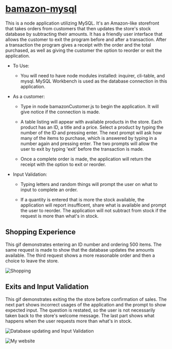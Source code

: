 # [bamazon-mysql](https://alejosjen.github.io/bamazon-mysql/)

This is a node application utilizing MySQL. It's an Amazon-like storefront that takes orders from customers that then updates the store's stock database by subtracting their amounts. It has a friendly user interface that allows the customer to exit the program before and after a transaction. After a transaction the program gives a receipt with the order and the total purchased, as well as giving the customer the option to reorder or exit the application.

* To Use:
  - You will need to have node modules installed: inquirer, cli-table, and mysql. MySQL Workbench is used as the database connection in this application.

* As a customer:
  - Type in node bamazonCustomer.js to begin the application. It will give notice if the connection is made.

  - A table listing will appear with available products in the store. Each product has an ID, a title and a price. Select a product by typing the number of the ID and pressing enter. The next prompt will ask how many of the items to purchase, which is answered by typing in a number again and pressing enter. The two prompts will allow the user to exit by typing 'exit' before the transaction is made.

  - Once a complete order is made, the application will return the receipt with the option to exit or reorder.

* Input Validation:
  - Typing letters and random things will prompt the user on what to input to complete an order.

  - If a quantity is entered that is more the stock available, the application will report insufficent, share what is available and prompt the user to reorder. The application will not subtract from stock if the request is more than what's in stock.

## Shopping Experience
This gif demonstrates entering an ID number and ordering 500 items. The same request is made to show that the database updates the amounts available. The third request shows a more reasonable order and then a choice to leave the store.

![Shopping](https://thumbs.gfycat.com/NeatSomeGeese-size_restricted.gif)

## Exits and Input Validation
This gif demonstrates exiting the the store before confirmation of sales. The next part shows incorrect usages of the application and the prompt to show expected input. The question is restated, so the user is not necessarily taken back to the store's welcome message. The last part shows what happens when the user requests more than what's in stock.

![Database updating and Input Validation](https://thumbs.gfycat.com/EvilWhiteFallowdeer-size_restricted.gif)

![My website](https://www.jenalejos.com/)
